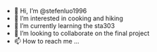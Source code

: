 - 👋 Hi, I’m @stefenluo1996
- 👀 I’m interested in cooking and hiking
- 🌱 I’m currently learning the sta303
- 💞️ I’m looking to collaborate on the final project
- 📫 How to reach me ...

<!---
stefenluo1996/stefenluo1996 is a ✨ special ✨ repository because its `README.md` (this file) appears on your GitHub profile.
You can click the Preview link to take a look at your changes.
--->
